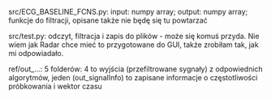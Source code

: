 src/ECG_BASELINE_FCNS.py: input: numpy array; output: numpy array; funkcje do filtracji, opisane także nie będę się tu powtarzać

src/test.py: odczyt, filtracja i zapis do plików - może się komuś przyda. Nie wiem jak Radar chce mieć to przygotowane do GUI, także zrobiłam tak, jak mi odpowiadało.

ref/out_...: 5 folderów: 4 to wyjścia (przefiltrowane sygnały) z odpowiednich algorytmów, jeden (out_signalInfo) to zapisane informacje o częstotliwości próbkowania i wektor czasu